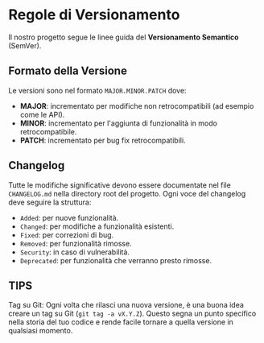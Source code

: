# Regole di Versionamento

Il nostro progetto segue le linee guida del **Versionamento Semantico** (SemVer).

## Formato della Versione
Le versioni sono nel formato `MAJOR.MINOR.PATCH` dove:
* **MAJOR**: incrementato per modifiche non retrocompatibili (ad esempio come le API).
* **MINOR**: incrementato per l'aggiunta di funzionalità in modo retrocompatibile.
* **PATCH**: incrementato per bug fix retrocompatibili.

## Changelog
Tutte le modifiche significative devono essere documentate nel file `CHANGELOG.md` nella directory root del progetto. Ogni voce del changelog deve seguire la struttura:
* `Added`: per nuove funzionalità.
* `Changed`: per modifiche a funzionalità esistenti.
* `Fixed`: per correzioni di bug.
* `Removed`: per funzionalità rimosse.
* `Security`: in caso di vulnerabilità.
* `Deprecated`: per funzionalità che verranno presto rimosse.

## TIPS
Tag su Git: Ogni volta che rilasci una nuova versione, è una buona idea creare un tag su Git (`git tag -a vX.Y.Z`). Questo segna un punto specifico nella storia del tuo codice e rende facile tornare a quella versione in qualsiasi momento.